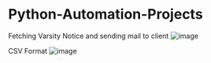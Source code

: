 # Python-Automation-Projects

Fetching Varsity Notice and sending mail to client 
![image](https://user-images.githubusercontent.com/61088535/155279090-f074054d-a91f-4fa0-bb0e-468aedbf480c.png)


CSV Format
![image](https://user-images.githubusercontent.com/61088535/155279256-bbba7d13-484c-498d-b725-0b179e97cf91.png)
